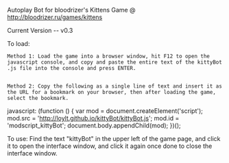 Autoplay Bot for bloodrizer's Kittens Game @ http://bloodrizer.ru/games/kittens

Current Version -- v0.3

To load:


    Method 1: Load the game into a browser window, hit F12 to open the javascript console, and copy and paste the entire text of the kittyBot .js file into the console and press ENTER.


    Method 2: Copy the following as a single line of text and insert it as the URL for a bookmark on your browser, then after loading the game, select the bookmark.

javascript: (function () { var mod = document.createElement('script'); mod.src = 'http://loylt.github.io/kittyBot/kittyBot.js'; mod.id = 'modscript_kittyBot'; document.body.appendChild(mod); })();



To use: Find the text "kittyBot" in the upper left of the game page, and click it to open the interface window, and click it again once done to close the interface window.
